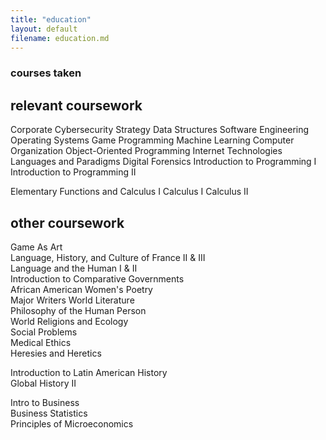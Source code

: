 ```yaml
---
title: "education"
layout: default
filename: education.md
---
```


### courses taken

## relevant coursework
Corporate Cybersecurity Strategy
Data Structures
Software Engineering
Operating Systems
Game Programming
Machine Learning
Computer Organization
Object-Oriented Programming
Internet Technologies
Languages and Paradigms
Digital Forensics
Introduction to Programming I
Introduction to Programming II

Elementary Functions and Calculus I
Calculus I
Calculus II

## other coursework
Game As Art  
Language, History, and Culture of France II & III  
Language and the Human I & II  
Introduction to Comparative Governments  
African American Women's Poetry  
Major Writers World Literature  
Philosophy of the Human Person  
World Religions and Ecology  
Social Problems  
Medical Ethics  
Heresies and Heretics  
  
Introduction to Latin American History  
Global History II  

Intro to Business  
Business Statistics  
Principles of Microeconomics  